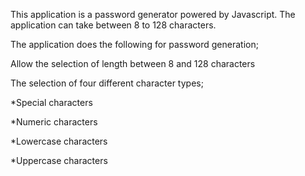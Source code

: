 
This application is a password generator powered by Javascript. The application can take between 8 to 128 characters.

The application does the following for password generation;

Allow the selection of length between 8 and 128 characters

The selection of four different character types;

*Special characters

*Numeric characters

*Lowercase characters

*Uppercase characters